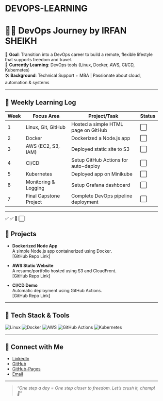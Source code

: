 # DEVOPS-LEARNING

# 👨‍💻 DevOps Journey by IRFAN SHEIKH

🎯 **Goal**: Transition into a DevOps career to build a remote, flexible lifestyle that supports freedom and travel.  
📅 **Currently Learning**: DevOps tools (Linux, Docker, AWS, CI/CD, Kubernetes)  
🛠️ **Background**: Technical Support + MBA | Passionate about cloud, automation & systems  

---

## 📌 Weekly Learning Log

| Week | Focus Area               | Project/Task                           | Status |
|------|--------------------------|----------------------------------------|--------|
| 1    | Linux, Git, GitHub       | Hosted a simple HTML page on GitHub   | ⬜      |
| 2    | Docker                   | Dockerized a Node.js app              | ⬜      |
| 3    | AWS (EC2, S3, IAM)       | Deployed static site to S3            | ⬜      |
| 4    | CI/CD                    | Setup GitHub Actions for auto-deploy  | ⬜     |
| 5    | Kubernetes               | Deployed app on Minikube              | ⬜     |
| 6    | Monitoring & Logging     | Setup Grafana dashboard               | ⬜     |
| 7    | Final Capstone Project   | Complete DevOps pipeline deployment   | ⬜     |

---
✅
✅
🔄
⬜

## 🚀 Projects

- **Dockerized Node App**  
  A simple Node.js app containerized using Docker.  
  [GitHub Repo Link]

- **AWS Static Website**  
  A resume/portfolio hosted using S3 and CloudFront.  
  [GitHub Repo Link]

- **CI/CD Demo**  
  Automatic deployment using GitHub Actions.  
  [GitHub Repo Link]

---

## 🧠 Tech Stack & Tools

![Linux](https://img.shields.io/badge/Linux-%23000000.svg?style=for-the-badge&logo=linux&logoColor=white)
![Docker](https://img.shields.io/badge/Docker-%230db7ed.svg?style=for-the-badge&logo=docker&logoColor=white)
![AWS](https://img.shields.io/badge/AWS-%23FF9900.svg?style=for-the-badge&logo=amazonaws&logoColor=white)
![GitHub Actions](https://img.shields.io/badge/GitHub_Actions-%232671E5.svg?style=for-the-badge&logo=githubactions&logoColor=white)
![Kubernetes](https://img.shields.io/badge/Kubernetes-%23326ce5.svg?style=for-the-badge&logo=kubernetes&logoColor=white)

---

## 🌱 Connect with Me

- [LinkedIn](https://linkedin.com/in/irfan-sheikh)
- [GitHub](https://github.com/irfaansheikh)
- [GitHub-Pages](https://irfaansheikh.github.io/)
- [Email](mailto:s4sheikh@gmail.com)

---

> _“One step a day = One step closer to freedom. Let’s crush it, champ! 🚀”_
